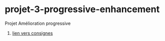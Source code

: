 # projet-3-progressive-enhancement
Projet Amélioration progressive

1. [lien vers consignes](https://github.com/becodeorg/BXLCentral/tree/master/Projects/3-progressive-enhancement)
